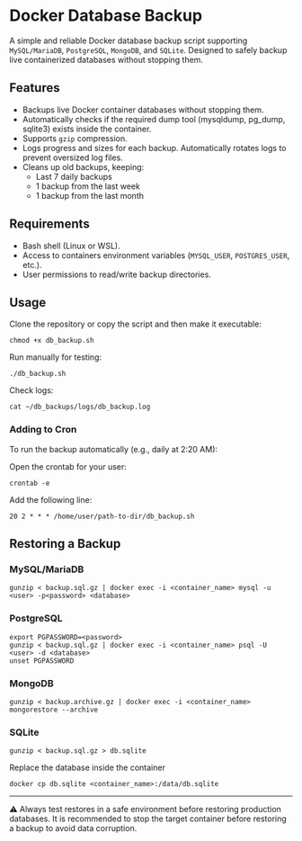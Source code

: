 # Docker Database Backup 

A simple and reliable Docker database backup script supporting `MySQL/MariaDB`, `PostgreSQL`, `MongoDB`, and `SQLite`. Designed to safely backup live containerized databases without stopping them.

## Features

- Backups live Docker container databases without stopping them.
- Automatically checks if the required dump tool (mysqldump, pg_dump, sqlite3) exists inside the container.
- Supports `gzip` compression.
- Logs progress and sizes for each backup. Automatically rotates logs to prevent oversized log files.
- Cleans up old backups, keeping:
    - Last 7 daily backups
    - 1 backup from the last week
    - 1 backup from the last month

## Requirements 

- Bash shell (Linux or WSL).
- Access to containers environment variables (`MYSQL_USER`, `POSTGRES_USER`, etc.).
- User permissions to read/write backup directories.

## Usage

Clone the repository or copy the script and then make it executable:
```
chmod +x db_backup.sh
```
Run manually for testing:
```
./db_backup.sh
```

Check logs:
```
cat ~/db_backups/logs/db_backup.log
```

### Adding to Cron

To run the backup automatically (e.g., daily at 2:20 AM):

Open the crontab for your user:
```
crontab -e
```

Add the following line:
```
20 2 * * * /home/user/path-to-dir/db_backup.sh
```

## Restoring a Backup
### MySQL/MariaDB
```
gunzip < backup.sql.gz | docker exec -i <container_name> mysql -u <user> -p<password> <database>
```
### PostgreSQL
```
export PGPASSWORD=<password>
gunzip < backup.sql.gz | docker exec -i <container_name> psql -U <user> -d <database>
unset PGPASSWORD
```
### MongoDB
```
gunzip < backup.archive.gz | docker exec -i <container_name> mongorestore --archive
```
### SQLite
```
gunzip < backup.sql.gz > db.sqlite
```

Replace the database inside the container
```
docker cp db.sqlite <container_name>:/data/db.sqlite
```

---

⚠️ Always test restores in a safe environment before restoring production databases. 
It is recommended to stop the target container before restoring a backup to avoid data corruption.



